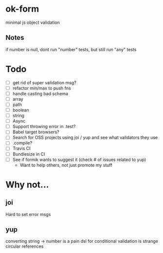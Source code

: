 # ok-form

minimal js object validation

## Notes

if number is null, dont run "number" tests, but still run "any" tests

# Todo

- [ ] get rid of super validation msg?
- [ ] refactor min/max to push fns
- [ ] handle casting bad schema
- [ ] array
- [ ] path
- [ ] boolean
- [ ] string
- [ ] Async
- [ ] Support throwing error in .test?
- [ ] Babel target browsers?
- [ ] Search for OSS projects using joi / yup and see what validators they use
- [ ] .compile?
- [ ] Travis CI
- [ ] Bundlesize in CI
- [ ] See if formik wants to suggest it (check # of issues related to yup)
  - Want to help others, not just promote my stuff

# Why not...

## joi

Hard to set error msgs

## yup

converting string -> number is a pain
dsl for conditional validation is strange
circular references
